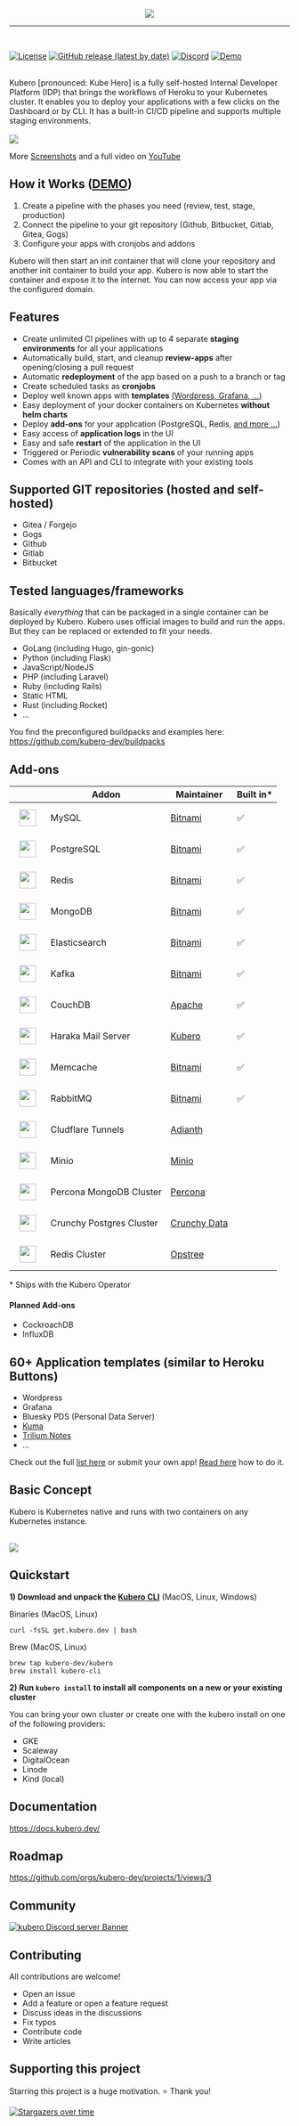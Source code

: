 <p align="center">
<img src="docs/logo/kubero-logo-horizontal.png">
</p>
<hr>
<br>

<a href="https://github.com/kubero-dev/kubero/blob/main/LICENSE" target="_blank"><img alt="License" src="https://img.shields.io/github/license/kubero-dev/kubero?style=flat-square&color=blue"></a>
<a href="https://github.com/kubero-dev/kubero/releases/latest" target="_blank"><img alt="GitHub release (latest by date)" src="https://img.shields.io/github/v/release/kubero-dev/kubero?style=flat-square&color=brightgreen"></a>
<a href="https://discord.gg/tafRPMWS4r" target="_blank"><img alt="Discord" src="https://img.shields.io/discord/1051249947472826408?style=flat-square"></a>
<a href="https://demo.kubero.dev" target="_blank"><img alt="Demo" src="https://img.shields.io/badge/demo-up-sucess?style=flat-square&color=blue"></a>


<br>
Kubero [pronounced: Kube Hero] is a fully self-hosted Internal Developer Platform (IDP) that brings the workflows of Heroku to your Kubernetes cluster. It enables you to deploy your applications with a few clicks on the Dashboard or by CLI. It has a built-in CI/CD pipeline and supports multiple staging environments.
<br>
<br>

<img src="docs/screenshots/createapp.gif">

More <a href="https://docs.kubero.dev/screenshots" target="_blank">Screenshots</a> and a full video on
<a href="https://www.youtube.com/watch?v=-_XcC_8cpis" target="_blank">YouTube</a><p>

## How it Works ([DEMO](https://demo.kubero.dev))
1. Create a pipeline with the phases you need (review, test, stage, production)
2. Connect the pipeline to your git repository (Github, Bitbucket, Gitlab, Gitea, Gogs)
3. Configure your apps with cronjobs and addons

Kubero will then start an init container that will clone your repository and another init container to build your app. Kubero is now able to start the container and expose it to the internet. You can now access your app via the configured domain.

## Features
- Create unlimited CI pipelines with up to 4 separate **staging environments** for all your applications
- Automatically build, start, and cleanup **review-apps** after opening/closing a pull request
- Automatic **redeployment** of the app based on a push to a branch or tag
- Create scheduled tasks as **cronjobs**
- Deploy well known apps with **templates** [(Wordpress, Grafana, ...)](https://www.kubero.dev/templates)
- Easy deployment of your docker containers on Kubernetes **without helm charts**
- Deploy **add-ons** for your application (PostgreSQL, Redis, [and more ...](https://github.com/kubero-dev/kubero#preconfigured-add-ons))
- Easy access of **application logs** in the UI
- Easy and safe **restart** of the application in the UI
- Triggered or Periodic **vulnerability scans** of your running apps
- Comes with an API and CLI to integrate with your existing tools

## Supported GIT repositories (hosted and self-hosted)
- Gitea / Forgejo
- Gogs
- Github
- Gitlab
- Bitbucket

## Tested languages/frameworks
Basically *everything* that can be packaged in a single container can be deployed by Kubero. Kubero uses official images to build and run the apps. But they can be replaced or extended to fit your needs.

- GoLang (including Hugo, gin-gonic)
- Python (including Flask)
- JavaScript/NodeJS
- PHP (including Laravel)
- Ruby (including Rails)
- Static HTML
- Rust (including Rocket)
- ...

You find the preconfigured buildpacks and examples here:
https://github.com/kubero-dev/buildpacks

## Add-ons

|   | Addon | Maintainer | Built in* |
|---|-------|------------|-----------|
| <img src="client/public/img/addons/MySQL.png" width="30px" style="vertical-align: middle; margin: 10px"> | MySQL | [Bitnami](https://charts.bitnami.com/bitnami) | ✅ |
| <img src="client/public/img/addons/postgresql.png" width="30px" style="vertical-align: middle; margin: 10px"> | PostgreSQL | [Bitnami](https://charts.bitnami.com/bitnami) | ✅ |
| <img src="client/public/img/addons/Redis.png" width="30px" style="vertical-align: middle; margin: 10px"> | Redis | [Bitnami](https://charts.bitnami.com/bitnami) | ✅ |
| <img src="client/public/img/addons/MongoDB.png" width="30px" style="vertical-align: middle; margin: 10px"> | MongoDB | [Bitnami](https://charts.bitnami.com/bitnami) | ✅ |
| <img src="client/public/img/addons/Elasticsearch.png" width="30px" style="vertical-align: middle; margin: 10px"> | Elasticsearch | [Bitnami](https://charts.bitnami.com/bitnami)  | ✅ |
| <img src="client/public/img/addons/Kafka.png" width="30px" style="vertical-align: middle; margin: 10px"> | Kafka | [Bitnami](https://charts.bitnami.com/bitnami)  | ✅ |
| <img src="client/public/img/addons/CouchDB.png" width="30px" style="vertical-align: middle; margin: 10px"> | CouchDB | [Apache](https://apache.github.io/couchdb-helm) | ✅ |
| <img src="client/public/img/addons/Haraka.png" width="30px" style="vertical-align: middle; margin: 10px"> | Haraka Mail Server | [Kubero](https://github.com/kubero-dev/haraka-docker) | ✅ |
| <img src="client/public/img/addons/Memcached.png" width="30px" style="vertical-align: middle; margin: 10px"> | Memcache | [Bitnami](https://charts.bitnami.com/bitnami)  | ✅ |
| <img src="client/public/img/addons/RabbitMQ.png" width="30px" style="vertical-align: middle; margin: 10px"> | RabbitMQ | [Bitnami](https://charts.bitnami.com/bitnami)  | ✅ |
| <img src="client/public/img/addons/Cloudflare.svg" width="30px" style="vertical-align: middle; margin: 10px"> | Cludflare Tunnels | [Adianth](https://github.com/adyanth/cloudflare-operator) |  |
| <img src="client/public/img/addons/Minio.png" width="30px" style="vertical-align: middle; margin: 10px"> | Minio | [Minio](https://artifacthub.io/packages/olm/community-operators/minio-operator) |  |
| <img src="client/public/img/addons/MongoDB.png" width="30px" style="vertical-align: middle; margin: 10px"> | Percona MongoDB Cluster | [Percona](https://artifacthub.io/packages/olm/community-operators/mongodb-operator) |  |
| <img src="client/public/img/addons/postgresql.png" width="30px" style="vertical-align: middle; margin: 10px"> | Crunchy Postgres Cluster | [Crunchy Data](https://artifacthub.io/packages/olm/community-operators/postgresql) |  |
| <img src="client/public/img/addons/Redis.png" width="30px" style="vertical-align: middle; margin: 10px"> | Redis Cluster | [Opstree](https://artifacthub.io/packages/olm/community-operators/redis-operator) |  |


\* Ships with the Kubero Operator

#### Planned Add-ons 
- CockroachDB
- InfluxDB

## 60+ Application templates (similar to Heroku Buttons)
- Wordpress
- Grafana
- Bluesky PDS (Personal Data Server)
- <a href="https://uptime.kuma.pet" target="_blank">Kuma</a>
- <a href="https://github.com/zadam/trilium" target="_blank">Trilium Notes</a>
- ...

Check out the full [list here](https://www.kubero.dev/templates/) or submit your own app! [Read here](https://github.com/kubero-dev/kubero/blob/main/services/) how to do it.

## Basic Concept 
Kubero is Kubernetes native and runs with two containers on any Kubernetes instance.
<br>
<br>

<img src="docs/img/highlevel.png">

## Quickstart
**1) Download and unpack the <a href="https://github.com/kubero-dev/kubero-cli/releases/latest">Kubero CLI</a>** (MacOS, Linux, Windows)<p>

Binaries (MacOS, Linux)
```
curl -fsSL get.kubero.dev | bash
```

 Brew (MacOS, Linux)
```
brew tap kubero-dev/kubero
brew install kubero-cli
```

**2) Run `kubero install` to install all components on a new or your existing cluster**

You can bring your own cluster or create one with the kubero install on one of the following providers:
- GKE
- Scaleway
- DigitalOcean
- Linode
- Kind (local)

## Documentation
https://docs.kubero.dev/

## Roadmap
https://github.com/orgs/kubero-dev/projects/1/views/3

## Community
[![kubero Discord server Banner](https://discordapp.com/api/guilds/1051249947472826408/widget.png?style=banner2)](https://discord.gg/tafRPMWS4r)

## Contributing
All contributions are welcome!
 - Open an issue
 - Add a feature or open a feature request
 - Discuss ideas in the discussions
 - Fix typos
 - Contribute code
 - Write articles

## Supporting this project
Starring this project is a huge motivation. ⭐ Thank you!

[![Stargazers over time](https://starchart.cc/kubero-dev/kubero.svg)](https://starchart.cc/kubero-dev/kubero)
